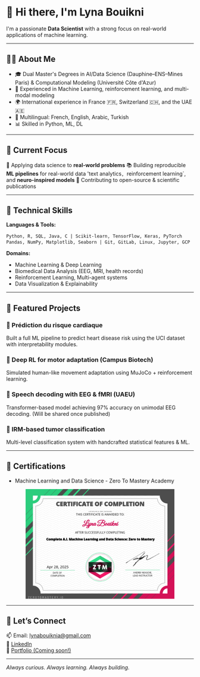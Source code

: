 
# 👋 Hi there, I'm **Lyna Bouikni**

I'm a passionate **Data Scientist** with a strong focus on real-world applications of machine learning. 

---

## 👩‍💻 About Me

- 🎓 Dual Master's Degrees in AI/Data Science (Dauphine–ENS–Mines Paris) & Computational Modeling (Université Côte d'Azur)
- 🧠 Experienced in Machine Learning, reinforcement learning, and multi-modal modeling
- 🌍 International experience in France 🇫🇷, Switzerland 🇨🇭, and the UAE 🇦🇪
- 💬 Multilingual: French, English, Arabic, Turkish
- 📊 Skilled in Python, ML, DL

---

## 🚀 Current Focus

🔭 Applying data science to **real-world problems** 
📚 Building reproducible **ML pipelines** for real-world data
'text analytics`, `reinforcement learning`, and **neuro-inspired models**
📝 Contributing to open-source & scientific publications

---

## 🧠 Technical Skills

**Languages & Tools:**

```text
Python, R, SQL, Java, C | Scikit-learn, TensorFlow, Keras, PyTorch
Pandas, NumPy, Matplotlib, Seaborn | Git, GitLab, Linux, Jupyter, GCP
```

**Domains:**

- Machine Learning & Deep Learning
- Biomedical Data Analysis (EEG, MRI, health records)
- Reinforcement Learning, Multi-agent systems
- Data Visualization & Explainability

---

## 📂 Featured Projects

### 🧮 Prédiction du risque cardiaque
Built a full ML pipeline to predict heart disease risk using the UCI dataset with interpretability modules.

### 🧠 Deep RL for motor adaptation (Campus Biotech)
Simulated human-like movement adaptation using MuJoCo + reinforcement learning.

### 🧠 Speech decoding with EEG & fMRI (UAEU)
Transformer-based model achieving 97% accuracy on unimodal EEG decoding. (Will be shared once published)

### 🧮 IRM-based tumor classification
Multi-level classification system with handcrafted statistical features & ML.

---

## 🧾 Certifications

- Machine Learning and Data Science - Zero To Mastery Academy

<p align="center">
  <img src="./Zero_to_mastery_DSandML.png" alt="Zero to Mastery Certificate" width="400">
</p>



---

## 🤝 Let’s Connect

📫 Email: [lynabouiknia@gmail.com](mailto:lynabouiknia@gmail.com)  
🔗 [LinkedIn](https://linkedin.com/in/lyna-b-231a41126)  
📁 [Portfolio (Coming soon!)]()

---

_Always curious. Always learning. Always building._


<!--
**LynaBouikni/LynaBouikni** is a ✨ _special_ ✨ repository because its `README.md` (this file) appears on your GitHub profile.

Here are some ideas to get you started:

- 🔭 I’m currently working on ...
- 🌱 I’m currently learning ...
- 👯 I’m looking to collaborate on ...
- 🤔 I’m looking for help with ...
- 💬 Ask me about ...
- 📫 How to reach me: ...
- 😄 Pronouns: ...
- ⚡ Fun fact: ...
-->
